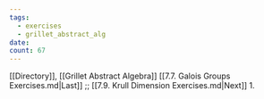 ```yaml
---
tags:
  - exercises
  - grillet_abstract_alg
date:
count: 67
---
```

[[Directory]], [[Grillet Abstract Algebra]]
[[7.7. Galois Groups Exercises.md|Last]] ;; [[7.9. Krull Dimension Exercises.md|Next]]
1. 